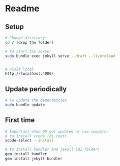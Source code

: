 # Readme

## Setup

``` bash
# Change directory
cd / [drop the folder]

# To start the server
sudo bundle exec jekyll serve --draft --livereload


# Visit local
http://localhost:4000/

```
## Update periodically

``` bash
# To update the dependencies
sudo bundle update

```

## First time 
``` bash
# Important when OS get updated or new computer
# to install xcode (di root)
xcode-select --install

# to install bundler and jekyll (di folder)
gem install bundler
gem install jekyll bundler

```
